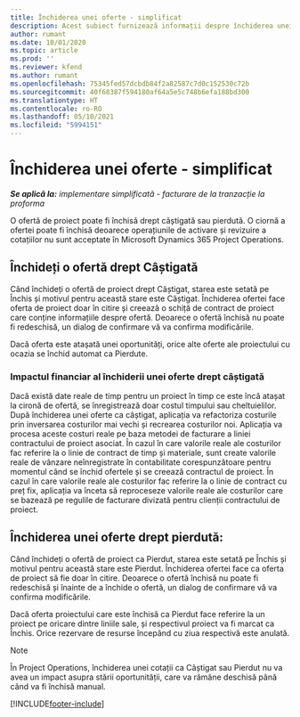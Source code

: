 ```yaml
---
title: Închiderea unei oferte - simplificat
description: Acest subiect furnizează informații despre închiderea unei oferte în Project Operations.
author: rumant
ms.date: 10/01/2020
ms.topic: article
ms.prod: ''
ms.reviewer: kfend
ms.author: rumant
ms.openlocfilehash: 75345fed57dcbdb84f2a82587c7d0c152530c72b
ms.sourcegitcommit: 40f68387f594180af64a5e5c748b6efa188bd300
ms.translationtype: HT
ms.contentlocale: ro-RO
ms.lasthandoff: 05/10/2021
ms.locfileid: "5994151"
---
```

# <a name="close-a-quote---lite"></a>Închiderea unei oferte - simplificat

_**Se aplică la:** implementare simplificată - facturare de la tranzacție la proforma_

O ofertă de proiect poate fi închisă drept câștigată sau pierdută. O ciornă a ofertei poate fi închisă deoarece operațiunile de activare și revizuire a cotațiilor nu sunt acceptate în Microsoft Dynamics 365 Project Operations.

## <a name="close-a-quote-as-won"></a>Închideți o ofertă drept Câștigată

Când închideți o ofertă de proiect drept Câștigat, starea este setată pe Închis și motivul pentru această stare este Câștigat. Închiderea ofertei face oferta de proiect doar în citire și creează o schiță de contract de proiect care conține informațiile despre ofertă. Deoarece o ofertă închisă nu poate fi redeschisă, un dialog de confirmare vă va confirma modificările.

Dacă oferta este atașată unei oportunități, orice alte oferte ale proiectului cu ocazia se închid automat ca Pierdute.

### <a name="financial-impact-of-closing-a-quote-as-won"></a>Impactul financiar al închiderii unei oferte drept câștigată

Dacă există date reale de timp pentru un proiect în timp ce este încă atașat la cironă de ofertă, se înregistrează doar costul timpului sau cheltuielilor. După închiderea unei oferte ca câștigat, aplicația va refactoriza costurile prin inversarea costurilor mai vechi și recrearea costurilor noi. Aplicația va procesa aceste costuri reale pe baza metodei de facturare a liniei contractului de proiect asociat. În cazul în care valorile reale ale costurilor fac referire la o linie de contract de timp și materiale, sunt create valorile reale de vânzare neînregistrate în contabilitate corespunzătoare pentru momentul când se închid ofertele și se creează contractul de proiect. În cazul în care valorile reale ale costurilor fac referire la o linie de contract cu preț fix, aplicația va înceta să reproceseze valorile reale ale costurilor care se bazează pe regulile de facturare divizată pentru clienții contractului de proiect.

## <a name="closing-a-quote-as-lost"></a>Închiderea unei oferte drept pierdută:

Când închideți o ofertă de proiect ca Pierdut, starea este setată pe Închis și motivul pentru această stare este Pierdut. Închiderea ofertei face ca oferta de proiect să fie doar în citire. Deoarece o ofertă închisă nu poate fi redeschisă și înainte de a închide o ofertă, un dialog de confirmare vă va confirma modificările.

Dacă oferta proiectului care este închisă ca Pierdut face referire la un proiect pe oricare dintre liniile sale, și respectivul proiect va fi marcat ca Închis. Orice rezervare de resurse începând cu ziua respectivă este anulată.

> [!NOTE]
> În Project Operations, închiderea unei cotații ca Câștigat sau Pierdut nu va avea un impact asupra stării oportunității, care va rămâne deschisă până când va fi închisă manual.


[!INCLUDE[footer-include](../../includes/footer-banner.md)]